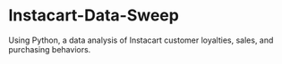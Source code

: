 # Instacart-Data-Sweep
Using Python, a data analysis of Instacart customer loyalties, sales, and purchasing behaviors.
